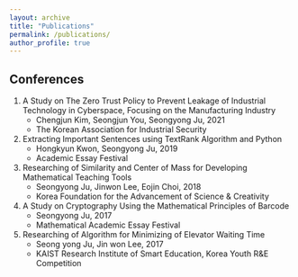 ```yaml
---
layout: archive
title: "Publications"
permalink: /publications/
author_profile: true
---
```


## Conferences
1. A Study on The Zero Trust Policy to Prevent Leakage of Industrial Technology in Cyberspace, Focusing on the Manufacturing Industry
   - Chengjun Kim, Seongjun You, Seongyong Ju, 2021
   - The Korean Association for Industrial Security
3. Extracting Important Sentences using TextRank Algorithm and Python
   - Hongkyun Kwon, Seongyong Ju, 2019
   - Academic Essay Festival
4. Researching of Similarity and Center of Mass for Developing Mathematical Teaching Tools
   - Seongyong Ju, Jinwon Lee, Eojin Choi, 2018
   - Korea Foundation for the Advancement of Science & Creativity
5. A Study on Cryptography Using the Mathematical Principles of Barcode
   - Seongyong Ju, 2017
   - Mathematical Academic Essay Festival
6. Researching of Algorithm for Minimizing of Elevator Waiting Time
   - Seong yong Ju, Jin won Lee, 2017
   - KAIST Research Institute of Smart Education, Korea Youth R&E Competition



<!--
{% if author.googlescholar %}
  You can also find my articles on <u><a href="{{author.googlescholar}}">my Google Scholar profile</a>.</u>
{% endif %}

{% include base_path %}

{% for post in site.publications reversed %}
  {% include archive-single.html %}
{% endfor %}
-->

